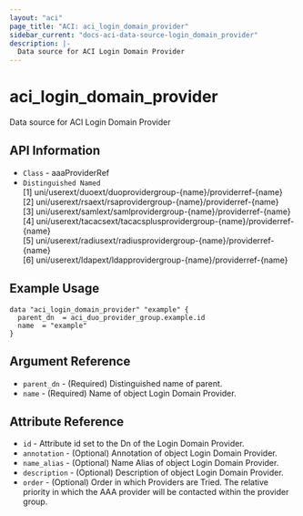 ```yaml
---
layout: "aci"
page_title: "ACI: aci_login_domain_provider"
sidebar_current: "docs-aci-data-source-login_domain_provider"
description: |-
  Data source for ACI Login Domain Provider
---
```


# aci_login_domain_provider #
Data source for ACI Login Domain Provider


## API Information ##
* `Class` - aaaProviderRef
* `Distinguished Named`<br>
[1] uni/userext/duoext/duoprovidergroup-{name}/providerref-{name}<br>
[2] uni/userext/rsaext/rsaprovidergroup-{name}/providerref-{name}<br>
[3] uni/userext/samlext/samlprovidergroup-{name}/providerref-{name}<br>
[4] uni/userext/tacacsext/tacacsplusprovidergroup-{name}/providerref-{name}<br>
[5] uni/userext/radiusext/radiusprovidergroup-{name}/providerref-{name}<br>
[6] uni/userext/ldapext/ldapprovidergroup-{name}/providerref-{name}<br>

## Example Usage ##
```hcl
data "aci_login_domain_provider" "example" {
  parent_dn  = aci_duo_provider_group.example.id
  name  = "example"
}
```

## Argument Reference ##
* `parent_dn` - (Required) Distinguished name of parent.
* `name` - (Required) Name of object Login Domain Provider.

## Attribute Reference ##
* `id` - Attribute id set to the Dn of the Login Domain Provider.
* `annotation` - (Optional) Annotation of object Login Domain Provider.
* `name_alias` - (Optional) Name Alias of object Login Domain Provider.
* `description` - (Optional) Description of object Login Domain Provider.
* `order` - (Optional) Order in which Providers are Tried. The relative priority in which the AAA provider will be contacted within the provider group. 
